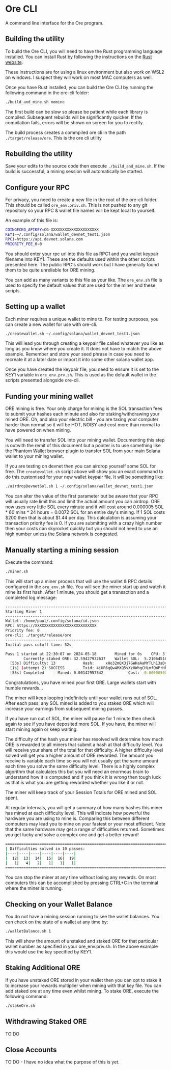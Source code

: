 # Ore CLI
A command line interface for the Ore program.

## Building the utility
To build the Ore CLI, you will need to have the Rust programming language installed. You can install Rust by following the instructions on the [Rust website](https://www.rust-lang.org/tools/install).

These instructions are for using a linux environment but also work on WSL2 on windows. I suspect they will work on most MAC computers as well.

Once you have Rust installed, you can build the Ore CLI by running the following command in the ore-cli folder:
```sh
./build_and_mine.sh nomine
```
The first build can be slow so please be patient while each library is compiled. Subsequent rebuilds will be significantly quicker.
If the compilation fails, errors will be shown on screen for you to rectify.

The build process creates a commpiled ore cli in the path ```./target/release/ore```. This is the ore cli utility

## Rebuilding the utility
Save your edits to the source code then execute ```./build_and_mine.sh```. If the build is successful, a mining session will automatically be started.

## Configure your RPC
For privacy, you need to create a new file in the root of the ore-cli folder. This should be called ```ore_env.priv.sh```. This is not pushed to any git
repository so your RPC & wallet file names will be kept local to yourself.

An example of this file is:
```sh
COINGECKO_APIKEY=CG-XXXXXXXXXXXXXXXXXXXXX
KEY1=~/.config/solana/wallet_devnet_test1.json
RPC1=https://api.devnet.solana.com
PRIORITY_FEE_0=0
```

You should enter your rpc url into this file as RPC1 and you wallet keypair filename into KEY1. These are the defaults used within the other scripts
presented here. The public RPC's should work but I have generally found them to be quite unreliable for ORE mining.

You can add as many variants to this file as your like. The ```ore_env.sh``` file is used to specify the default values that are used for the miner and
these scripts.

## Setting up a wallet
Each miner requires a unique wallet to mine to. For testing purposes, you can create a new wallet for use with ore-cli.
```sh
./createwallet.sh ~/.config/solana/wallet_devnet_test1.json
```
This will lead you through creating a keypair file called whatever you like as long as you know where you create it. It does not have to match the above example.
Remember and store your seed phrase in case you need to recreate it at a later date or import it into some other solana wallet app.

Once you have created the keypair file, you need to ensure it is set to the KEY1 variable in ```ore_env.prv.sh```. This is used as the default wallet in the scripts
presented alongside ore-cli.

## Funding your mining wallet
ORE mining is free. Your only charge for mining is the SOL transaction fees to submit your hashes each minute and also for staking/withdrawing your mined ORE.
Oh, and also your electric bill - you are taxing your computer harder than normal so it will be HOT, NOISY and cost more than normal to have powered on when mining.

You will need to transfer SOL into your mining wallet. Documenting this step is outwith the remit of this document but a pointer is to use something like the
Phantom Wallet browser plugin to transfer SOL from your main Solana wallet to your mining wallet.

If you are testing on devnet then you can airdrop yourself some SOL for free. The ```createwallet.sh``` script above will show you an exact command to do this
customised for your new wallet keypair file. It will be something like:
```sh
./airdropDevnetSol.sh 1 ~/.config/solana/wallet_devnet_test1.json
```
You can alter the value of the first parameter but be aware that your RPC will usually rate limit this and limit the actual amount you can airdrop.
ORE now uses very little SOL every minute and it will cost around 0.000005 SOL * 60 mins * 24 hours = 0.0072 SOL for an entire day's mining.
If 1 SOL costs $200 then that is about $1.44 per day. This calculation
is assuming your transaction priority fee is 0. If you are submitting with a crazy high number then your costs can skyrocket quickly but you should not need
to use an high number unless the Solana network is congested.

## Manually starting a mining session
Execute the command:
```sh
./miner.sh
```
This will start up a miner process that will use the wallet & RPC details configured in the ```ore_env.sh``` file. You will see the miner start up and
watch it mine its first hash. After 1 minute, you should get a transaction and a completed log message:
```sh
----------------------------------------------------------------------------------------------------
Starting Miner 1
----------------------------------------------------------------------------------------------------
Wallet: /home/paul/.config/solana/id.json
RPC: https://XXXXXXXXXXXXXXXXXXXXXXXXXXX
Priority fee: 0
ore-cli: ./target/release/ore
----------------------------------------------------------------------------------------------------
Initial pass cutoff time: 52s

Pass 1 started at 22:30:07 on 2024-05-18        Mined for 0s    CPU: 3.05/3.26/3.31
        Currently staked ORE: 32.59427932637    Wallet SOL:  5.210645165        Last Withdrawal: 21.4 hours ago Withdrawal Penalty for 72 mins
  [53s] Difficulty: 13            Hash: 	xHo32mQX3j7GWHaAaMYTLh13aDyCZD9Re54Ahaji
  [1s] (attempt 2) SUCCESS        Txid: 4iUR6qQw4MXQ5sXzHWhgCHLmfQWPrHEsYbuf9FiCmxt3hTfMjEgHyPbckXhBzWNXcCJfdD8sQ87HYpCURAZ6hnT7
  [55s] Completed    - Mined: 0.00142957542           Cost: -0.000005000        Session: 0.00142957542 ORE      0.000005000 SOL
```

Congratulations, you have mined your first ORE. Large wallets start with humble rewards...

The miner will keep looping indefinitely until your wallet runs out of SOL. After each pass, any SOL mined is added to you staked ORE which will increase your
earnings from subsequent mining passes.

If you have run out of SOL, the miner will pause for 1 minute then check again to see if you have deposited more SOL. If you have, the miner will start
mining again or keep waiting.

The difficulty of the hash your miner has resolved will determine how much ORE is rewarded to all miners that submit a hash at that difficulty level.
You will receive your share of the total for that difficulty. A higher difficulty level solved will get you a higher amount of ORE rewarded.
The amount you receive is variable each time so you will not usually get the same amount each time you solve the same difficulty level. There is a
highly complex algorithm that calculates this but you will need an enormous brain to understand how it is computed and if you think it is wrong then
tough luck as that is what you are getting rewarded whether you like it or not.

The miner will keep track of your Session Totals for ORE mined and SOL spent.

At regular intervals, you will get a summary of how many hashes this miner has mined at each difficulty level. This will indicate how powerful the
hardware you are using to mine is. Comparing this between different computers may lead you to mine on your fastest or your most efficient. Note that
the same hardware may get a range of difficulties returned. Sometimes you get lucky and solve a complex one and get a better reward!
```sh
========================================================================================================================
| Difficulties solved in 10 passes:
|----|----|----|----|----|----|
|  12|  13|  14|  15|  16|  19|
|   1|   4|   2|   1|   1|   1|
========================================================================================================================
```

You can stop the miner at any time without losing any rewards. On most computers this can be accomplished by pressing CTRL+C in the terminal where the miner is running.

## Checking on your Wallet Balance
You do not have a mining session running to see the wallet balances. You can check on the state of a wallet at any time by:
```sh
./walletBalance.sh 1
```
This will show the amount of unstaked and staked ORE for that particular wallet number as specified in your ore_env.priv.sh.
In the above example this would use the key specified by KEY1.

## Staking Additional ORE
If you have unstaked ORE stored in your wallet then you can opt to stake it to increase your rewards multiplier when mining with that key file.
You can add staked ore at any time even whilst mining. To stake ORE, execute the following command:
```sh
./stakeOre.sh
```


## Withdrawing Staked ORE
TO DO


## Close Accounts
TO DO - I have no idea what the purpose of this is yet.